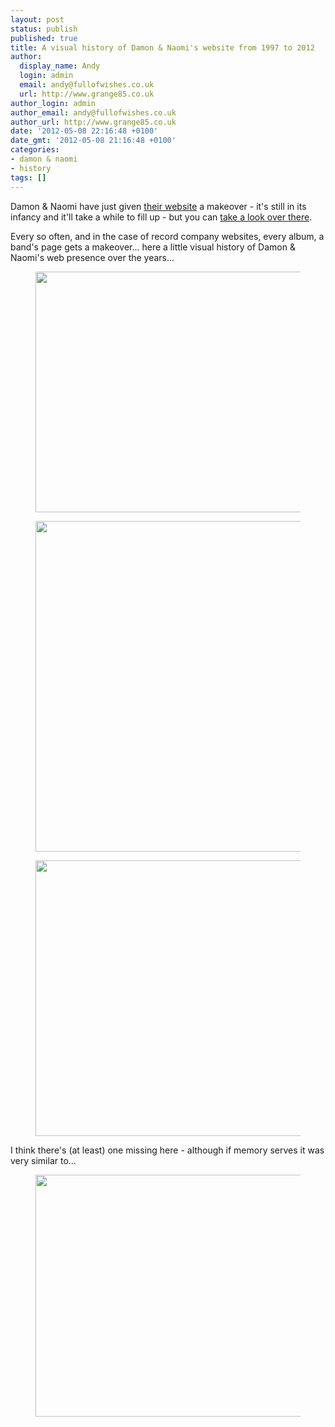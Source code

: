 ```yaml
---
layout: post
status: publish
published: true
title: A visual history of Damon & Naomi's website from 1997 to 2012
author:
  display_name: Andy
  login: admin
  email: andy@fullofwishes.co.uk
  url: http://www.grange85.co.uk
author_login: admin
author_email: andy@fullofwishes.co.uk
author_url: http://www.grange85.co.uk
date: '2012-05-08 22:16:48 +0100'
date_gmt: '2012-05-08 21:16:48 +0100'
categories:
- damon & naomi
- history
tags: []
---
```

<p>Damon & Naomi have just given <a href="http://www.damonandnaomi.com">their website</a> a makeover - it's still in its infancy and it'll take a while to fill up - but you can <a href="http://www.damonandnaomi.com">take a look over there</a>.</p>
<p>Every so often, and in the case of record company websites, every album, a band's page gets a makeover... here a little visual history of Damon & Naomi's web presence over the years...</p>
<p><figure class="caption aligncenter" width="550" caption="The Wondrous World of Damon & Naomi (1997)"><img alt="" src="http://media.fullofwishes.co.uk/00-misc/website-grabs/damonandnaomi_199707_550.jpg" title="The Wondrous World of Damon & Naomi (1997)" width="550" height="385" /><figcaption class="caption-text"></figcaption></figure>
<p><figure class="caption aligncenter" width="550" caption="Playback Singers (1998)"><img alt="" src="http://media.fullofwishes.co.uk/00-misc/website-grabs/damonandnaomi_199806_550.jpg" title="Playback Singers (1998)" width="550" height="529" /><figcaption class="caption-text"></figcaption></figure>
<p><figure class="caption aligncenter" width="458" caption="Damon & Naomi with Ghost (2000)"><img alt="" src="http://media.fullofwishes.co.uk/00-misc/website-grabs/damonandnaomi_200008.jpg" title="Damon & Naomi with Ghost (2000)" width="458" height="441" /><figcaption class="caption-text"></figcaption></figure>
<p>I think there's (at least) one missing here - although if memory serves it was very similar to...</p>
<p><figure class="caption aligncenter" width="550" caption="damonandnaomi.com (1997 - 2012)"><img alt="" src="http://media.fullofwishes.co.uk/00-misc/website-grabs/damonandnaomi_201204_550.jpg" title="damonandnaomi.com (1997 - 2012)" width="550" height="387" /><figcaption class="caption-text"></figcaption></figure>
